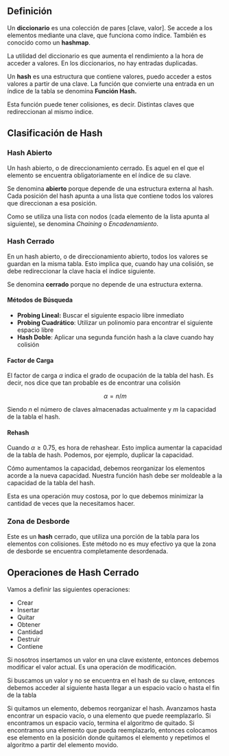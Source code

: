 ## Definición

Un **diccionario** es una colección de pares [clave, valor]. Se accede a los elementos mediante una clave, que funciona como índice. También es conocido como un **hashmap**.

La utilidad del diccionario es que aumenta el rendimiento a la hora de acceder a valores. En los diccionarios, no hay entradas duplicadas.

Un **hash** es una estructura que contiene valores, puedo acceder a estos valores a partir de una clave. La función que convierte una entrada en un índice de la tabla se denomina **Función Hash.**

Esta función puede tener colisiones, es decir. Distintas claves que redireccionan al mismo índice.

## Clasificación de Hash

### Hash Abierto

Un hash abierto, o de direccionamiento cerrado. Es aquel en el que el elemento se encuentra obligatoriamente en el índice de su clave.

Se denomina **abierto** porque depende de una estructura externa al hash. Cada posición del hash apunta a una lista que contiene todos los valores que direccionan a esa posición.

Como se utiliza una lista con nodos (cada elemento de la lista apunta al siguiente), se denomina *Chaining* o *Encadenamiento*.

### Hash Cerrado

En un hash abierto, o de direccionamiento abierto, todos los valores se guardan en la misma tabla. Esto implica que, cuando hay una colisión, se debe redireccionar la clave hacia el índice siguiente.

Se denomina **cerrado** porque no depende de una estructura externa.

#### Métodos de Búsqueda

- **Probing Lineal:** Buscar el siguiente espacio libre inmediato
- **Probing Cuadrático**: Utilizar un polinomio para encontrar el siguiente espacio libre
- **Hash Doble**: Aplicar una segunda función hash a la clave cuando hay colisión

#### Factor de Carga

El factor de carga $\alpha$ indica el grado de ocupación de la tabla del hash. Es decir, nos dice que tan probable es de encontrar una colisión

$$
\alpha = n/m
$$

Siendo $n$ el número de claves almacenadas actualmente y $m$ la capacidad de la tabla el hash.

#### Rehash

Cuando $\alpha ≥ 0.75$, es hora de rehashear. Esto implica aumentar la capacidad de la tabla de hash. Podemos, por ejemplo, duplicar la capacidad.

Cómo aumentamos la capacidad, debemos reorganizar los elementos acorde a la nueva capacidad. Nuestra función hash debe ser moldeable a la capacidad de la tabla del hash.

Esta es una operación muy costosa, por lo que debemos minimizar la cantidad de veces que la necesitamos hacer.

### Zona de Desborde

Este es un **hash** cerrado, que utiliza una porción de la tabla para los elementos con colisiones. Este método no es muy efectivo ya que la zona de desborde se encuentra completamente desordenada.

## Operaciones de Hash Cerrado

Vamos a definir las siguientes operaciones:

- Crear
- Insertar
- Quitar
- Obtener
- Cantidad
- Destruir
- Contiene

Si nosotros insertamos un valor en una clave existente, entonces debemos modificar el valor actual. Es una operación de modificación.

Si buscamos un valor y no se encuentra en el hash de su clave, entonces debemos acceder al siguiente hasta llegar a un espacio vacío o hasta el fin de la tabla

Si quitamos un elemento, debemos reorganizar el hash. Avanzamos hasta encontrar un espacio vacío, o una elemento que puede reemplazarlo. Si encontramos un espacio vacío, termina el algoritmo de quitado. Si encontramos una elemento que pueda reemplazarlo, entonces colocamos ese elemento en la posición donde quitamos el elemento y repetimos el algoritmo a partir del elemento movido.
